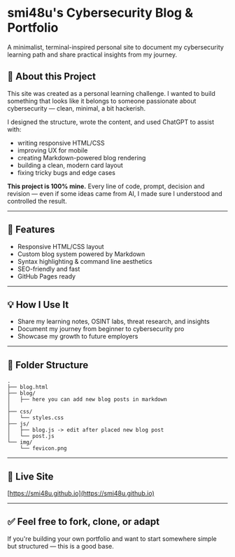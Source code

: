 # smi48u's Cybersecurity Blog & Portfolio

A minimalist, terminal-inspired personal site to document my cybersecurity learning path and share practical insights from my journey.



## 🔎 About this Project

This site was created as a personal learning challenge. I wanted to build something that looks like it belongs to someone passionate about cybersecurity — clean, minimal, a bit hackerish.

I designed the structure, wrote the content, and used ChatGPT to assist with:
- writing responsive HTML/CSS
- improving UX for mobile
- creating Markdown-powered blog rendering
- building a clean, modern card layout
- fixing tricky bugs and edge cases

**This project is 100% mine.** Every line of code, prompt, decision and revision — even if some ideas came from AI, I made sure I understood and controlled the result.

---

## 🚀 Features

- Responsive HTML/CSS layout
- Custom blog system powered by Markdown
- Syntax highlighting & command line aesthetics
- SEO-friendly and fast
- GitHub Pages ready

---

## 💡 How I Use It

- Share my learning notes, OSINT labs, threat research, and insights
- Document my journey from beginner to cybersecurity pro
- Showcase my growth to future employers

---

## 📁 Folder Structure

```
.
├── blog.html
├── blog/
│   ├── here you can add new blog posts in markdown 
│   
├── css/
│   └── styles.css
├── js/
│   ├── blog.js -> edit after placed new blog post
│   └── post.js 
└── img/
    └── fevicon.png
```

---

## 📖 Live Site

[https://smi48u.github.io](https://smi48u.github.io)

---

## ✅ Feel free to fork, clone, or adapt

If you're building your own portfolio and want to start somewhere simple but structured — this is a good base.
